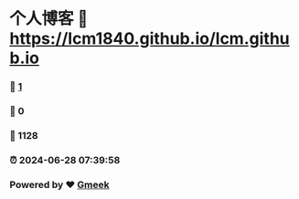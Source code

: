 # 个人博客 :link: https://lcm1840.github.io/lcm.github.io 
### :page_facing_up: [1](https://lcm1840.github.io/lcm.github.io/tag.html) 
### :speech_balloon: 0 
### :hibiscus: 1128 
### :alarm_clock: 2024-06-28 07:39:58 
### Powered by :heart: [Gmeek](https://github.com/Meekdai/Gmeek)
